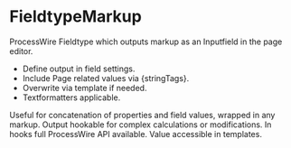 FieldtypeMarkup
===============

ProcessWire Fieldtype which outputs markup as an Inputfield in the page editor.

- Define output in field settings.
- Include Page related values via {stringTags}.
- Overwrite via template if needed.
- Textformatters applicable.

Useful for concatenation of properties and field values, wrapped in any markup. Output hookable for complex calculations or modifications. In hooks full ProcessWire API available. Value accessible in templates.